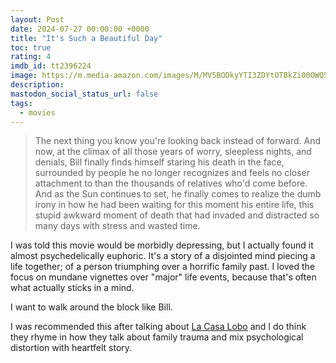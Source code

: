 ```yaml
---
layout: Post
date: 2024-07-27 00:00:00 +0000
title: "It's Such a Beautiful Day"
toc: true
rating: 4
imdb_id: tt2396224
image: https://m.media-amazon.com/images/M/MV5BODkyYTI3ZDYtOTBkZi00OWQ5LThlNTUtY2ZmZjdmYTU5ZGI3XkEyXkFqcGdeQXVyMjM5NDU5ODY@._V1_SX300.jpg
description: 
mastodon_social_status_url: false
tags: 
  - movies
---
```


> The next thing you know you're looking back instead of forward. And now, at the climax of all those years of worry, sleepless nights, and denials, Bill finally finds himself staring his death in the face, surrounded by people he no longer recognizes and feels no closer attachment to than the thousands of relatives who'd come before. And as the Sun continues to set, he finally comes to realize the dumb irony in how he had been waiting for this moment his entire life, this stupid awkward moment of death that had invaded and distracted so many days with stress and wasted time.

I was told this movie would be morbidly depressing, but I actually found it almost psychedelically euphoric. It's a story of a disjointed mind piecing a life together; of a person triumphing over a horrific family past. I loved the focus on mundane vignettes over "major" life events, because that's often what actually sticks in a mind. 

I want to walk around the block like Bill.

I was recommended this after talking about [La Casa Lobo](https://www.joshbeckman.org/blog/watching/la-casa-lobo) and I do think they rhyme in how they talk about family trauma and mix psychological distortion with heartfelt story.
